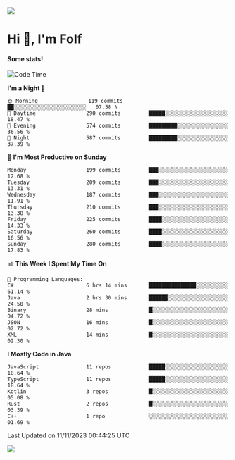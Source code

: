 <img src="https://komarev.com/ghpvc/?username=itsfolf"/>
<h1>Hi 👋, I'm Folf</h1>


#### Some stats!
<!--START_SECTION:waka-->
![Code Time](http://img.shields.io/badge/Code%20Time-2%2C001%20hrs%2010%20mins-blue)

**I'm a Night 🦉** 

```text
🌞 Morning                119 commits         ██░░░░░░░░░░░░░░░░░░░░░░░   07.58 % 
🌆 Daytime                290 commits         █████░░░░░░░░░░░░░░░░░░░░   18.47 % 
🌃 Evening                574 commits         █████████░░░░░░░░░░░░░░░░   36.56 % 
🌙 Night                  587 commits         █████████░░░░░░░░░░░░░░░░   37.39 % 
```
📅 **I'm Most Productive on Sunday** 

```text
Monday                   199 commits         ███░░░░░░░░░░░░░░░░░░░░░░   12.68 % 
Tuesday                  209 commits         ███░░░░░░░░░░░░░░░░░░░░░░   13.31 % 
Wednesday                187 commits         ███░░░░░░░░░░░░░░░░░░░░░░   11.91 % 
Thursday                 210 commits         ███░░░░░░░░░░░░░░░░░░░░░░   13.38 % 
Friday                   225 commits         ████░░░░░░░░░░░░░░░░░░░░░   14.33 % 
Saturday                 260 commits         ████░░░░░░░░░░░░░░░░░░░░░   16.56 % 
Sunday                   280 commits         ████░░░░░░░░░░░░░░░░░░░░░   17.83 % 
```


📊 **This Week I Spent My Time On** 

```text
💬 Programming Languages: 
C#                       6 hrs 14 mins       ███████████████░░░░░░░░░░   61.14 % 
Java                     2 hrs 30 mins       ██████░░░░░░░░░░░░░░░░░░░   24.50 % 
Binary                   28 mins             █░░░░░░░░░░░░░░░░░░░░░░░░   04.72 % 
JSON                     16 mins             █░░░░░░░░░░░░░░░░░░░░░░░░   02.72 % 
XML                      14 mins             █░░░░░░░░░░░░░░░░░░░░░░░░   02.30 % 
```

**I Mostly Code in Java** 

```text
JavaScript               11 repos            █████░░░░░░░░░░░░░░░░░░░░   18.64 % 
TypeScript               11 repos            █████░░░░░░░░░░░░░░░░░░░░   18.64 % 
Kotlin                   3 repos             █░░░░░░░░░░░░░░░░░░░░░░░░   05.08 % 
Rust                     2 repos             █░░░░░░░░░░░░░░░░░░░░░░░░   03.39 % 
C++                      1 repo              ░░░░░░░░░░░░░░░░░░░░░░░░░   01.69 % 
```




 Last Updated on 11/11/2023 00:44:25 UTC
<!--END_SECTION:waka-->
<a src="https://discord.com/users/1090088995976925305"><img src="https://lanyard-profile-readme.vercel.app/api/1090088995976925305"/></a></td> 

